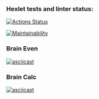 ### Hexlet tests and linter status:
[![Actions Status](https://github.com/andieelmes/frontend-project-lvl1/workflows/hexlet-check/badge.svg)](https://github.com/andieelmes/frontend-project-lvl1/actions)

[![Maintainability](https://api.codeclimate.com/v1/badges/dab464ac580ba09d0ec7/maintainability)](https://codeclimate.com/github/andieelmes/hexlet-node-js/maintainability)

### Brain Even

[![asciicast](https://asciinema.org/a/kd76K4Tv3g7A7bpisPhytfxEl.svg)](https://asciinema.org/a/kd76K4Tv3g7A7bpisPhytfxEl)

### Brain Calc

[![asciicast](https://asciinema.org/a/rn4mbCS1z96jUZp4A8MG91iGA.svg)](https://asciinema.org/a/rn4mbCS1z96jUZp4A8MG91iGA)